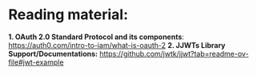 # Reading material: 
**1. OAuth 2.0 Standard Protocol and its components**: https://auth0.com/intro-to-iam/what-is-oauth-2
**2. JJWTs Library Support/Documentations:** https://github.com/jwtk/jjwt?tab=readme-ov-file#jwt-example
